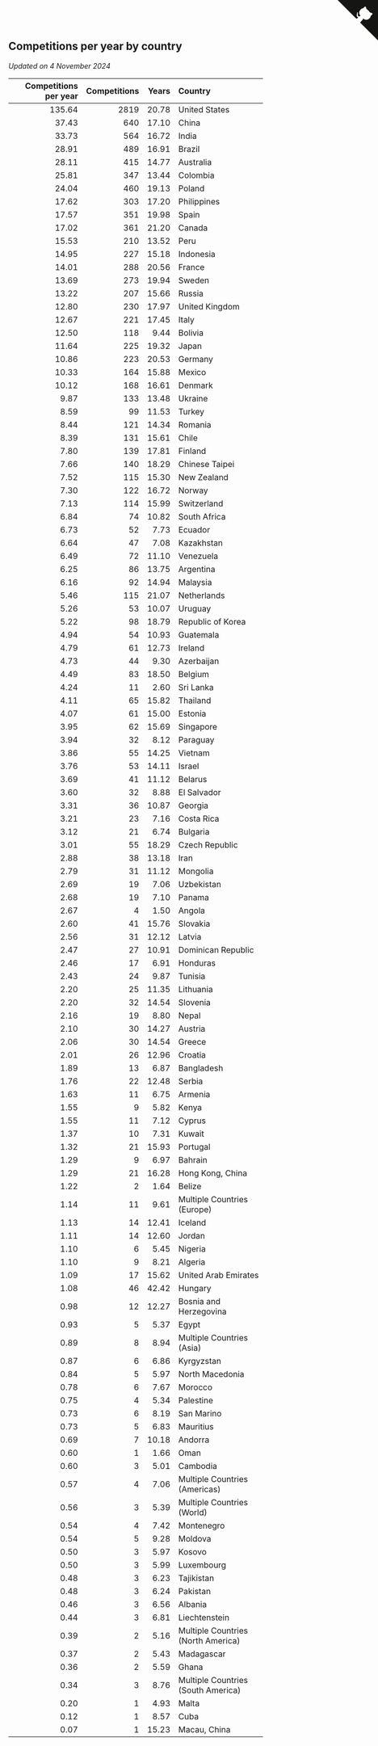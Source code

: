 ## Competitions per year by country

*Updated on  4 November 2024*

| Competitions per year | Competitions | Years | Country |
| ---: | ---: | ---: | :--- |
| 135.64 | 2819 | 20.78 | United States |
| 37.43 | 640 | 17.10 | China |
| 33.73 | 564 | 16.72 | India |
| 28.91 | 489 | 16.91 | Brazil |
| 28.11 | 415 | 14.77 | Australia |
| 25.81 | 347 | 13.44 | Colombia |
| 24.04 | 460 | 19.13 | Poland |
| 17.62 | 303 | 17.20 | Philippines |
| 17.57 | 351 | 19.98 | Spain |
| 17.02 | 361 | 21.20 | Canada |
| 15.53 | 210 | 13.52 | Peru |
| 14.95 | 227 | 15.18 | Indonesia |
| 14.01 | 288 | 20.56 | France |
| 13.69 | 273 | 19.94 | Sweden |
| 13.22 | 207 | 15.66 | Russia |
| 12.80 | 230 | 17.97 | United Kingdom |
| 12.67 | 221 | 17.45 | Italy |
| 12.50 | 118 | 9.44 | Bolivia |
| 11.64 | 225 | 19.32 | Japan |
| 10.86 | 223 | 20.53 | Germany |
| 10.33 | 164 | 15.88 | Mexico |
| 10.12 | 168 | 16.61 | Denmark |
| 9.87 | 133 | 13.48 | Ukraine |
| 8.59 | 99 | 11.53 | Turkey |
| 8.44 | 121 | 14.34 | Romania |
| 8.39 | 131 | 15.61 | Chile |
| 7.80 | 139 | 17.81 | Finland |
| 7.66 | 140 | 18.29 | Chinese Taipei |
| 7.52 | 115 | 15.30 | New Zealand |
| 7.30 | 122 | 16.72 | Norway |
| 7.13 | 114 | 15.99 | Switzerland |
| 6.84 | 74 | 10.82 | South Africa |
| 6.73 | 52 | 7.73 | Ecuador |
| 6.64 | 47 | 7.08 | Kazakhstan |
| 6.49 | 72 | 11.10 | Venezuela |
| 6.25 | 86 | 13.75 | Argentina |
| 6.16 | 92 | 14.94 | Malaysia |
| 5.46 | 115 | 21.07 | Netherlands |
| 5.26 | 53 | 10.07 | Uruguay |
| 5.22 | 98 | 18.79 | Republic of Korea |
| 4.94 | 54 | 10.93 | Guatemala |
| 4.79 | 61 | 12.73 | Ireland |
| 4.73 | 44 | 9.30 | Azerbaijan |
| 4.49 | 83 | 18.50 | Belgium |
| 4.24 | 11 | 2.60 | Sri Lanka |
| 4.11 | 65 | 15.82 | Thailand |
| 4.07 | 61 | 15.00 | Estonia |
| 3.95 | 62 | 15.69 | Singapore |
| 3.94 | 32 | 8.12 | Paraguay |
| 3.86 | 55 | 14.25 | Vietnam |
| 3.76 | 53 | 14.11 | Israel |
| 3.69 | 41 | 11.12 | Belarus |
| 3.60 | 32 | 8.88 | El Salvador |
| 3.31 | 36 | 10.87 | Georgia |
| 3.21 | 23 | 7.16 | Costa Rica |
| 3.12 | 21 | 6.74 | Bulgaria |
| 3.01 | 55 | 18.29 | Czech Republic |
| 2.88 | 38 | 13.18 | Iran |
| 2.79 | 31 | 11.12 | Mongolia |
| 2.69 | 19 | 7.06 | Uzbekistan |
| 2.68 | 19 | 7.10 | Panama |
| 2.67 | 4 | 1.50 | Angola |
| 2.60 | 41 | 15.76 | Slovakia |
| 2.56 | 31 | 12.12 | Latvia |
| 2.47 | 27 | 10.91 | Dominican Republic |
| 2.46 | 17 | 6.91 | Honduras |
| 2.43 | 24 | 9.87 | Tunisia |
| 2.20 | 25 | 11.35 | Lithuania |
| 2.20 | 32 | 14.54 | Slovenia |
| 2.16 | 19 | 8.80 | Nepal |
| 2.10 | 30 | 14.27 | Austria |
| 2.06 | 30 | 14.54 | Greece |
| 2.01 | 26 | 12.96 | Croatia |
| 1.89 | 13 | 6.87 | Bangladesh |
| 1.76 | 22 | 12.48 | Serbia |
| 1.63 | 11 | 6.75 | Armenia |
| 1.55 | 9 | 5.82 | Kenya |
| 1.55 | 11 | 7.12 | Cyprus |
| 1.37 | 10 | 7.31 | Kuwait |
| 1.32 | 21 | 15.93 | Portugal |
| 1.29 | 9 | 6.97 | Bahrain |
| 1.29 | 21 | 16.28 | Hong Kong, China |
| 1.22 | 2 | 1.64 | Belize |
| 1.14 | 11 | 9.61 | Multiple Countries (Europe) |
| 1.13 | 14 | 12.41 | Iceland |
| 1.11 | 14 | 12.60 | Jordan |
| 1.10 | 6 | 5.45 | Nigeria |
| 1.10 | 9 | 8.21 | Algeria |
| 1.09 | 17 | 15.62 | United Arab Emirates |
| 1.08 | 46 | 42.42 | Hungary |
| 0.98 | 12 | 12.27 | Bosnia and Herzegovina |
| 0.93 | 5 | 5.37 | Egypt |
| 0.89 | 8 | 8.94 | Multiple Countries (Asia) |
| 0.87 | 6 | 6.86 | Kyrgyzstan |
| 0.84 | 5 | 5.97 | North Macedonia |
| 0.78 | 6 | 7.67 | Morocco |
| 0.75 | 4 | 5.34 | Palestine |
| 0.73 | 6 | 8.19 | San Marino |
| 0.73 | 5 | 6.83 | Mauritius |
| 0.69 | 7 | 10.18 | Andorra |
| 0.60 | 1 | 1.66 | Oman |
| 0.60 | 3 | 5.01 | Cambodia |
| 0.57 | 4 | 7.06 | Multiple Countries (Americas) |
| 0.56 | 3 | 5.39 | Multiple Countries (World) |
| 0.54 | 4 | 7.42 | Montenegro |
| 0.54 | 5 | 9.28 | Moldova |
| 0.50 | 3 | 5.97 | Kosovo |
| 0.50 | 3 | 5.99 | Luxembourg |
| 0.48 | 3 | 6.23 | Tajikistan |
| 0.48 | 3 | 6.24 | Pakistan |
| 0.46 | 3 | 6.56 | Albania |
| 0.44 | 3 | 6.81 | Liechtenstein |
| 0.39 | 2 | 5.16 | Multiple Countries (North America) |
| 0.37 | 2 | 5.43 | Madagascar |
| 0.36 | 2 | 5.59 | Ghana |
| 0.34 | 3 | 8.76 | Multiple Countries (South America) |
| 0.20 | 1 | 4.93 | Malta |
| 0.12 | 1 | 8.57 | Cuba |
| 0.07 | 1 | 15.23 | Macau, China |


<a href="https://github.com/jonatanklosko/wca_statistics" class="github-corner" aria-label="View source on Github"><svg width="80" height="80" viewBox="0 0 250 250" style="fill:#151513; color:#fff; position: absolute; top: 0; border: 0; right: 0;" aria-hidden="true"><path d="M0,0 L115,115 L130,115 L142,142 L250,250 L250,0 Z"></path><path d="M128.3,109.0 C113.8,99.7 119.0,89.6 119.0,89.6 C122.0,82.7 120.5,78.6 120.5,78.6 C119.2,72.0 123.4,76.3 123.4,76.3 C127.3,80.9 125.5,87.3 125.5,87.3 C122.9,97.6 130.6,101.9 134.4,103.2" fill="currentColor" style="transform-origin: 130px 106px;" class="octo-arm"></path><path d="M115.0,115.0 C114.9,115.1 118.7,116.5 119.8,115.4 L133.7,101.6 C136.9,99.2 139.9,98.4 142.2,98.6 C133.8,88.0 127.5,74.4 143.8,58.0 C148.5,53.4 154.0,51.2 159.7,51.0 C160.3,49.4 163.2,43.6 171.4,40.1 C171.4,40.1 176.1,42.5 178.8,56.2 C183.1,58.6 187.2,61.8 190.9,65.4 C194.5,69.0 197.7,73.2 200.1,77.6 C213.8,80.2 216.3,84.9 216.3,84.9 C212.7,93.1 206.9,96.0 205.4,96.6 C205.1,102.4 203.0,107.8 198.3,112.5 C181.9,128.9 168.3,122.5 157.7,114.1 C157.9,116.9 156.7,120.9 152.7,124.9 L141.0,136.5 C139.8,137.7 141.6,141.9 141.8,141.8 Z" fill="currentColor" class="octo-body"></path></svg></a><style>.github-corner:hover .octo-arm{animation:octocat-wave 560ms ease-in-out}@keyframes octocat-wave{0%,100%{transform:rotate(0)}20%,60%{transform:rotate(-25deg)}40%,80%{transform:rotate(10deg)}}@media (max-width:500px){.github-corner:hover .octo-arm{animation:none}.github-corner .octo-arm{animation:octocat-wave 560ms ease-in-out}}</style>
